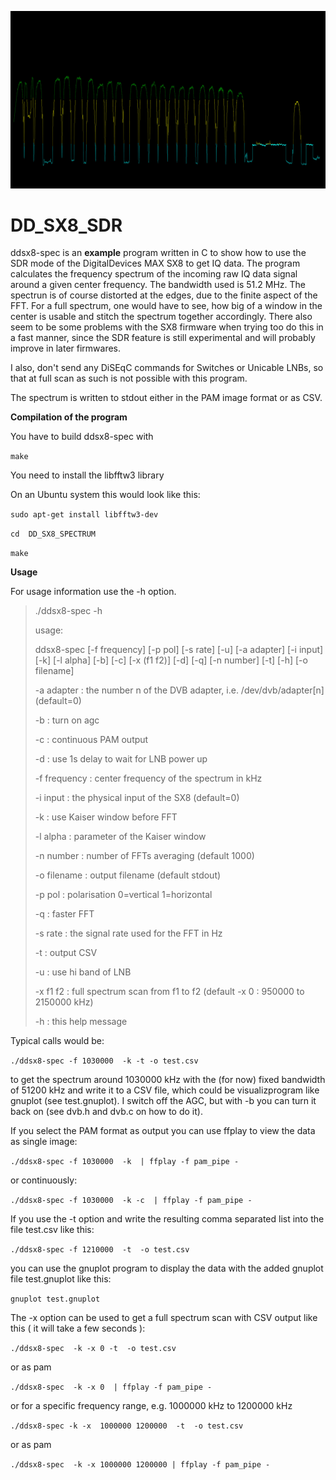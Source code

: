 ![spectrum](screenshot/spectrum.jpg)

# 	DD_SX8_SDR

ddsx8-spec is an **example** program written in C to show how to use 
the SDR mode of the DigitalDevices MAX SX8 to get IQ data. The program
calculates the frequency spectrum of the incoming raw IQ data signal 
around a given center frequency. The bandwidth used is 51.2 MHz.
The spectrun is of course distorted at the edges, due to the finite 
aspect of the FFT. For a full spectrum, one would have to see, how big 
of a window in the center is usable and stitch the spectrum together 
accordingly.
There also seem to be some problems with the SX8 firmware when
trying too do this in a fast manner, since the SDR feature is
still experimental and will probably improve in later firmwares.

I also, don't send any DiSEqC commands for Switches or Unicable LNBs, 
so that at full scan as such is not possible with this program.

The spectrum is written to stdout either in the PAM image format
or as CSV.

**Compilation of the program**

You have to build ddsx8-spec with

`make` 

You need to install the libfftw3 library

On an Ubuntu system this would look like this:

`sudo apt-get install libfftw3-dev`

`cd  DD_SX8_SPECTRUM` 

`make` 


**Usage**

For usage information use the -h option.
> ./ddsx8-spec -h
>
>  usage:
>
>  ddsx8-spec [-f frequency] [-p pol] [-s rate] [-u] [-a adapter] [-i input]
>             [-k] [-l alpha] [-b] [-c] [-x (f1 f2)]
>             [-d] [-q] [-n number] [-t] [-h] [-o filename]
>
>
>  -a adapter   : the number n of the DVB adapter, i.e. 
>                 /dev/dvb/adapter[n] (default=0)
>
>  -b           : turn on agc
>
>  -c           : continuous PAM output
>
>  -d           : use 1s delay to wait for LNB power up
>
>  -f frequency : center frequency of the spectrum in kHz
>
>  -i input     : the physical input of the SX8 (default=0)
>
>  -k           : use Kaiser window before FFT
>
>  -l alpha     : parameter of the Kaiser window
>
>  -n number    : number of FFTs averaging (default 1000)
>
>  -o filename  : output filename (default stdout)
>
>  -p pol       : polarisation 0=vertical 1=horizontal
>
>  -q           : faster FFT
>
> -s rate      : the signal rate used for the FFT in Hz
>
> -t           : output CSV 
>
> -u           : use hi band of LNB
>
> -x f1 f2     : full spectrum scan from f1 to f2
>                (default -x 0 : 950000 to 2150000 kHz)
>
> -h           : this help message
>



Typical calls would be:

`./ddsx8-spec -f 1030000  -k -t -o test.csv`

to get the spectrum around 1030000 kHz with the (for now) fixed bandwidth of 51200 kHz and write it 
to a CSV file, which could be visualizprogram like gnuplot (see test.gnuplot).
I switch off the AGC, but with -b you can turn it back on (see dvb.h and dvb.c on how to do it).

If you select the PAM format as output you can use ffplay to view the data
as single image:

`./ddsx8-spec -f 1030000  -k  | ffplay -f pam_pipe -`

or continuously:

`./ddsx8-spec -f 1030000  -k -c  | ffplay -f pam_pipe -` 


If you use the -t option and write the resulting comma separated list
into the file test.csv like this: 

`./ddsx8-spec -f 1210000  -t  -o test.csv` 

you can use the gnuplot program to display the data with the added 
gnuplot file test.gnuplot like this:

`gnuplot test.gnuplot` 

The -x option can be used to get a full spectrum scan with CSV output
like this ( it will take a few seconds ):

`./ddsx8-spec  -k -x 0 -t  -o test.csv` 

or as pam

`./ddsx8-spec  -k -x 0  | ffplay -f pam_pipe -` 

or for a specific frequency range, e.g. 1000000 kHz to 1200000 kHz

`./ddsx8-spec -k -x  1000000 1200000  -t  -o test.csv` 

or as pam

`./ddsx8-spec  -k -x 1000000 1200000 | ffplay -f pam_pipe -` 

